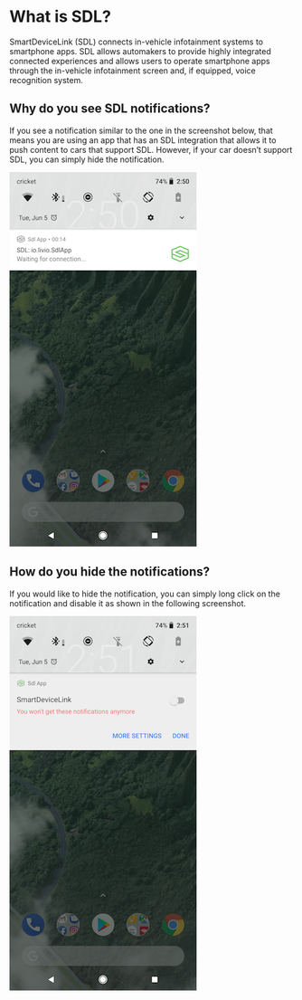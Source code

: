 # What is SDL? 
SmartDeviceLink (SDL) connects in-vehicle infotainment systems to smartphone apps. SDL allows automakers to provide highly integrated connected experiences and allows users to operate smartphone apps through the in-vehicle infotainment screen and, if equipped, voice recognition system.

## Why do you see SDL notifications?
If you see a notification similar to the one in the screenshot below, that means you are using an app that has an SDL integration that allows it to push content to cars that support SDL. However, if your car doesn’t support SDL, you can simply hide the notification. 

![SDL Notifications](assets/sdl_notification.png )

## How do you hide the notifications?

If you would like to hide the notification, you can simply long click on the notification and disable it as shown in the following screenshot.

![Hide SDL Notifications](assets/hide_sdl_notification.png )